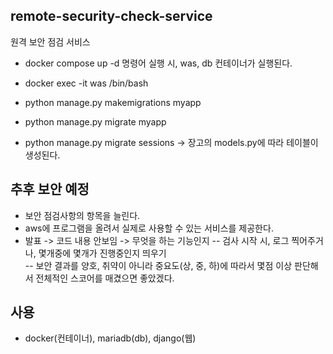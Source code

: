 ## remote-security-check-service
원격 보안 점검 서비스

- docker compose up -d 명령어 실행 시, was, db 컨테이너가 실행된다.

- docker exec -it was /bin/bash
- python manage.py makemigrations myapp
- python manage.py migrate myapp
- python manage.py migrate sessions
-> 장고의 models.py에 따라 테이블이 생성된다.

## 추후 보안 예정
- 보안 점검사항의 항목을 늘린다.
- aws에 프로그램을 올려서 실제로 사용할 수 있는 서비스를 제공한다.
- 발표 -> 코드 내용 안보임 -> 무엇을 하는 기능인지
-- 검사 시작 시, 로그 찍어주거나, 몇개중에 몇개가 진행중인지 띄우기  
-- 보안 결과를 양호, 취약이 아니라 중요도(상, 중, 하)에 따라서 몇점 이상 판단해서 전체적인 스코어를 매겼으면 좋았겠다. 

## 사용
- docker(컨테이너), mariadb(db), django(웹)
 
